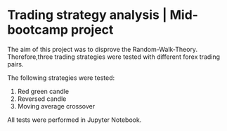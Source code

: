# Trading strategy analysis | Mid-bootcamp project

The aim of this project was to disprove the Random-Walk-Theory. Therefore,three trading strategies were tested with different forex trading pairs. 

The following strategies were tested:
1) Red green candle
2) Reversed candle
3) Moving average crossover

All tests were performed in Jupyter Notebook.
